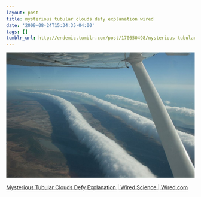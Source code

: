 ```yaml
---
layout: post
title: mysterious tubular clouds defy explanation wired
date: '2009-08-24T15:34:35-04:00'
tags: []
tumblr_url: http://endemic.tumblr.com/post/170650498/mysterious-tubular-clouds-defy-explanation-wired
---
```

 ![](/tumblr_files/tumblr_kowbpnXLzT1qz9neko1_1280.jpg)  

[Mysterious Tubular Clouds Defy Explanation | Wired Science | Wired.com](http://www.wired.com/wiredscience/2009/08/morninggloryclouds/)

